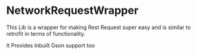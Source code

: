 # NetworkRequestWrapper
This Lib is a wrapper for making Rest Request super easy and is similar to retrofit in terms of functionality. 

It Provides Inbuilt Gson support too
